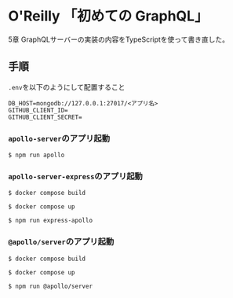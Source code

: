 # O'Reilly 「初めての GraphQL」

5章 GraphQLサーバーの実装の内容をTypeScriptを使って書き直した。

## 手順
`.env`を以下のようにして配置すること
```.env
DB_HOST=mongodb://127.0.0.1:27017/<アプリ名>
GITHUB_CLIENT_ID=
GITHUB_CLIENT_SECRET=
```

### `apollo-server`のアプリ起動
```
$ npm run apollo
```

### `apollo-server-express`のアプリ起動
```
$ docker compose build

$ docker compose up

$ npm run express-apollo
```

### `@apollo/server`のアプリ起動
```
$ docker compose build

$ docker compose up

$ npm run @apollo/server
```
